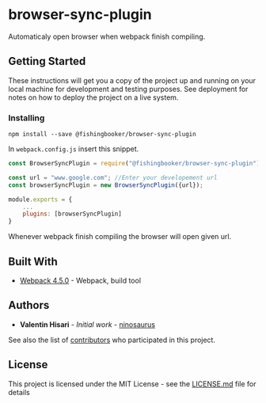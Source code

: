 # browser-sync-plugin

Automaticaly open browser when webpack finish compiling.

## Getting Started

These instructions will get you a copy of the project up and running on your local machine for development and testing purposes. See deployment for notes on how to deploy the project on a live system.

### Installing

```
npm install --save @fishingbooker/browser-sync-plugin
```
In `webpack.config.js` insert this snippet.
```jsx
const BrowserSyncPlugin = require("@fishingbooker/browser-sync-plugin");

const url = "www.google.com"; //Enter your developement url
const browserSyncPlugin = new BrowserSyncPlugin({url});

module.exports = {
    ...
    plugins: [browserSyncPlugin]
}
```


Whenever webpack finish compiling the browser will open given url.
## Built With

* [Webpack 4.5.0](https://webpack.js.org/configuration/) - Webpack, build tool

## Authors

* **Valentin Hisari** - *Initial work* - [ninosaurus](https://github.com/ninosaurus)

See also the list of [contributors](https://github.com/your/project/contributors) who participated in this project.

## License

This project is licensed under the MIT License - see the [LICENSE.md](LICENSE.md) file for details